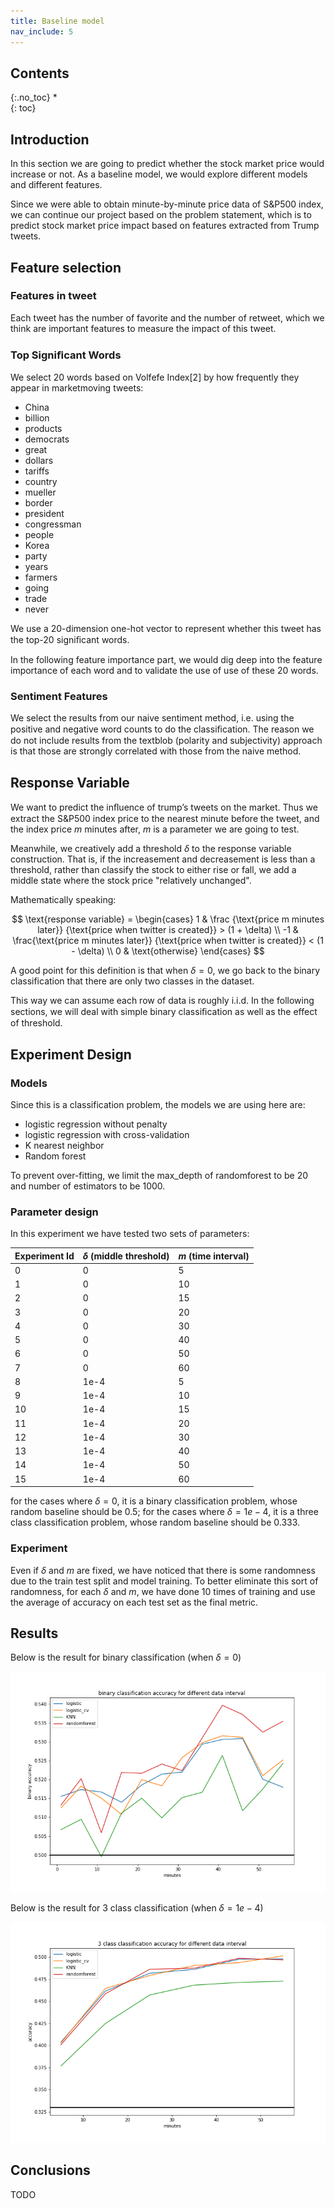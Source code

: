 ```yaml
---
title: Baseline model
nav_include: 5
---
```


## Contents
{:.no_toc}
*  
{: toc}

## Introduction

In this section we are going to predict whether the stock market price would increase or not. As a baseline model, we would explore different models and different features.

Since we were able to obtain minute-by-minute price data of S&P500 index, we can continue our project based on the problem statement, which is to predict stock market price impact based on features extracted from Trump tweets.

## Feature selection

### Features in tweet

Each tweet has the number of favorite and the number of retweet, which we think are important features to measure the impact of this tweet.

### Top Signiﬁcant Words 

We select 20 words based on Volfefe Index[2] by how frequently they appear in marketmoving tweets: 

- China
- billion
- products
- democrats
- great
- dollars
- tariffs
- country
- mueller
- border
- president
- congressman
- people
- Korea
- party
- years
- farmers
- going
- trade
- never


We use a 20-dimension one-hot vector to represent whether this tweet has the top-20 signiﬁcant words. 

In the following feature importance part, we would dig deep into the feature importance of each word and to validate the use of use of these 20 words.

### Sentiment Features 

We select the results from our naive sentiment method, i.e.  using the positive and negative word counts to do the classiﬁcation. The reason we do not include results from the textblob (polarity and subjectivity) approach is that those are strongly correlated with those from the naive method.

## Response Variable

We want to predict the inﬂuence of trump’s tweets on the market. Thus we extract the S&P500 index price to the nearest minute before the tweet, and the index price $m$ minutes after, $m$ is a parameter we are going to test. 

Meanwhile, we creatively add a threshold $\delta$ to the response variable construction.  That is, if the increasement and decreasement is less than a threshold, rather than classify the stock to either rise or fall, we add a middle state where the stock price "relatively unchanged". 

Mathematically speaking:

$$
\text{response variable} = 
\begin{cases}
1 & \frac {\text{price m minutes later}} {\text{price when twitter is created}}  > (1 + \delta)  \\
-1 &  \frac{\text{price m minutes later}} {\text{price when twitter is created}}  < (1 - \delta) \\
0 & \text{otherwise}
\end{cases}
$$

A good point for this definition is that when $\delta = 0$, we go back to the binary classification that there are only two classes in the dataset.

This way we can assume each row of data is roughly i.i.d. In the following sections, we will deal with simple binary classiﬁcation as well as the effect of threshold. 


## Experiment Design

### Models

Since this is a classification problem, the models we are using here are:

- logistic regression without penalty
- logistic regression with cross-validation
- K nearest neighbor
- Random forest

To prevent over-fitting, we limit the max_depth of randomforest to be 20 and number of estimators to be 1000.


### Parameter design

In this experiment we have tested two sets of parameters:

| Experiment Id | $\delta$ (middle threshold)| $m$ (time interval) | 
|--|--|--|
| 0 | 0 | 5 | 
|1|0| 10 |
|2|0| 15 |
|3|0|20|
|4|0|30|
|5|0|40|
|6|0|50|
|7|0|60|
|8| 1e-4 | 5 | 
|9|1e-4| 10 |
|10|1e-4| 15 |
|11|1e-4|20|
|12|1e-4|30|
|13|1e-4|40|
|14|1e-4|50|
|15|1e-4|60|

for the cases where $\delta = 0$, it is a binary classification problem, whose random baseline should be 0.5; for the cases where $\delta = 1e-4$, it is a three class classification problem, whose random baseline should be 0.333.

### Experiment

Even if $\delta$ and $m$ are fixed, we have noticed that there is some randomness due to the train test split and model training. To better eliminate this sort of randomness, for each $\delta$ and $m$, we have done 10 times of training and use the average of accuracy on each test set as the final metric.

## Results

Below is the result for binary classification (when $\delta = 0$)

![baseline1](pic/baseline/binary_classification_accuracy.png)

Below is the result for 3 class classification (when $\delta = 1e-4$)

![baseline2](pic/baseline/3class_classification_accuracy.png)

## Conclusions

TODO



